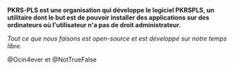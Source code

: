 **PKRS-PLS est une organisation qui développe le logiciel PKRSPLS, un utilitaire dont le but est de pouvoir installer des applications sur des ordinateurs où l'utilisateur n'a pas de droit administrateur.**

*Tout ce que nous faisons est open-source et est développé sur notre temps libre.*

@Ocin4ever et @NotTrueFalse
